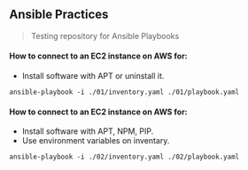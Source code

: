 ## Ansible Practices
> Testing repository for Ansible Playbooks


#### How to connect to an EC2 instance on AWS for:
- Install software with APT or uninstall it.
```Shell
ansible-playbook -i ./01/inventory.yaml ./01/playbook.yaml
```

#### How to connect to an EC2 instance on AWS for:
- Install software with APT, NPM, PIP.
- Use environment variables on inventary.
```Shell
ansible-playbook -i ./02/inventory.yaml ./02/playbook.yaml
```